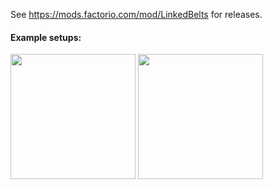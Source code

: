 See <https://mods.factorio.com/mod/LinkedBelts> for releases.

#### Example setups:
<img src="https://i.imgur.com/tpBeufd.gif" width="200"/>
<img src="https://i.imgur.com/iwlloiJ.gif" width="200"/>
